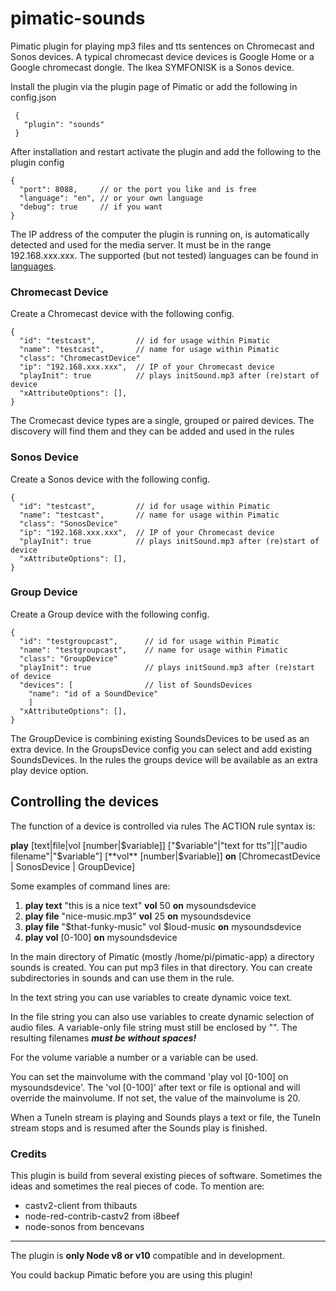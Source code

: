 # pimatic-sounds
Pimatic plugin for playing mp3 files and tts sentences on Chromecast and Sonos devices. A typical chromecast device devices is Google Home or a Google chromecast dongle. The Ikea SYMFONISK is a Sonos device.

Install the plugin via the plugin page of Pimatic or add the following in config.json
```
 {
   "plugin": "sounds"
 }
```
After installation and restart activate the plugin and add the following to the plugin config
```
{
  "port": 8088,     // or the port you like and is free
  "language": "en", // or your own language
  "debug": true     // if you want
}

```
The IP address of the computer the plugin is running on, is automatically detected and used for the media server. It must be in the range 192.168.xxx.xxx.
The supported (but not tested) languages can be found in  [languages](https://github.com/bertreb/pimatic-sounds/blob/master/languages).

### Chromecast Device
Create a Chromecast device with the following config.

```
{
  "id": "testcast",         // id for usage within Pimatic
  "name": "testcast",       // name for usage within Pimatic
  "class": "ChromecastDevice"
  "ip": "192.168.xxx.xxx",  // IP of your Chromecast device
  "playInit": true          // plays initSound.mp3 after (re)start of device
  "xAttributeOptions": [],
}
```
The Cromecast device types are a single, grouped or paired devices. The discovery will find them and they can be added and used in the rules


### Sonos Device
Create a Sonos device with the following config.

```
{
  "id": "testcast",         // id for usage within Pimatic
  "name": "testcast",       // name for usage within Pimatic
  "class": "SonosDevice"
  "ip": "192.168.xxx.xxx",  // IP of your Chromecast device
  "playInit": true          // plays initSound.mp3 after (re)start of device
  "xAttributeOptions": [],
}
```

### Group Device
Create a Group device with the following config.

```
{
  "id": "testgroupcast",      // id for usage within Pimatic
  "name": "testgroupcast",    // name for usage within Pimatic
  "class": "GroupDevice"
  "playInit": true            // plays initSound.mp3 after (re)start of device
  "devices": [                // list of SoundsDevices
    "name": "id of a SoundDevice"
    ]
  "xAttributeOptions": [],
}
```
The GroupDevice is combining existing SoundsDevices to be used as an extra device.
In the GroupsDevice config you can select and add existing SoundsDevices.
In the rules the groups device will be available as an extra play device option.

## Controlling the devices

The function of a device is controlled via rules
The ACTION rule syntax is:

**play**  [text|file|vol [number|$variable]]  ["$variable"|"text for tts"]|["audio filename"|"$variable"]  [**vol** [number|$variable]]  **on**  [ChromecastDevice | SonosDevice | GroupDevice]

Some examples of command lines are:
1. **play text** "this is a nice text" **vol** 50 **on** mysoundsdevice
2. **play file** "nice-music.mp3" **vol** 25 **on** mysoundsdevice
3. **play file** "$that-funky-music" vol $loud-music **on** mysoundsdevice
4. **play vol** [0-100] **on** mysoundsdevice

In the main directory of Pimatic (mostly /home/pi/pimatic-app) a directory sounds is created. You can put mp3 files in that directory. You can create subdirectories in sounds and can use them in the rule.

In the text string you can use variables to create dynamic voice text.

In the file string you can also use variables to create dynamic selection of audio files. A variable-only file string must still be enclosed by "". The resulting filenames ***must be without spaces!***

For the volume variable a number or a variable can be used.

You can set the mainvolume with the command 'play vol [0-100] on mysoundsdevice'.
The 'vol [0-100]' after text or file is optional and will override the mainvolume. If not set, the value of the mainvolume is 20.

When a TuneIn stream is playing and Sounds plays a text or file, the TuneIn stream stops and is resumed after the Sounds play is finished.

### Credits
This plugin is build from several existing pieces of software. Sometimes the ideas and sometimes the real pieces of code. To mention are:
- castv2-client from thibauts
- node-red-contrib-castv2 from i8beef
- node-sonos from bencevans
---
The plugin is **only Node v8 or v10** compatible and in development.

You could backup Pimatic before you are using this plugin!
